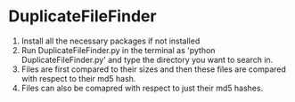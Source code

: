 # DuplicateFileFinder
1. Install all the necessary packages if not installed
2. Run DuplicateFileFinder.py in the terminal as 'python DuplicateFileFinder.py' and type the directory you want to search in.
3. Files are first compared to their sizes and then these files are compared with respect to their md5 hash.
4. Files can also be comapred with respect to just their md5 hashes.
